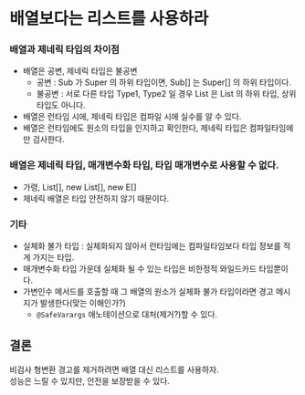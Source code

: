 # 배열보다는 리스트를 사용하라

### 배열과 제네릭 타입의 차이점
* 배열은 공변, 제네릭 타입은 불공변
  * 공변 : Sub 가 Super 의 하위 타입이면, Sub[] 는 Super[] 의 하위 타입이다.
  * 불공변 : 서로 다른 타입 Type1, Type2 일 경우 List<Type1> 은 List<Type2> 의 하위 타입, 상위 타입도 아니다.
* 배열은 런타임 시에, 제네릭 타입은 컴파일 시에 실수를 알 수 있다.
* 배열은 런타임에도 원소의 타입을 인지하고 확인한다, 제네릭 타입은 컴파일타임에만 검사한다.

### 배열은 제네릭 타입, 매개변수화 타입, 타입 매개변수로 사용할 수 없다.
* 가령, List<E>[], new List<String>[], new E[]
* 제네릭 배열은 타입 안전하지 않기 때문이다.

### 기타
* 실체화 불가 타입 : 실체화되지 않아서 런타임에는 컴파일타임보다 타입 정보를 적게 가지는 타입.
* 매개변수화 타입 가운데 실체화 될 수 있는 타입은 비한정적 와일드카드 타입뿐이다.
* 가변인수 메서드를 호출할 때 그 배열의 원소가 실체화 불가 타입이라면 경고 메시지가 발생한다(맞는 이해인가?)
  * `@SafeVarargs` 애노테이션으로 대처(제거?)할 수 있다.

## 결론
비검사 형변환 경고를 제거하려면 배열 대신 리스트를 사용하자.  
성능은 느릴 수 있지만, 안전을 보장받을 수 있다.